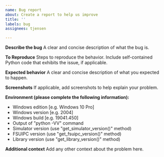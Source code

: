 ```yaml
---
name: Bug report
about: Create a report to help us improve
title: ''
labels: bug
assignees: tjensen

---
```


**Describe the bug**
A clear and concise description of what the bug is.

**To Reproduce**
Steps to reproduce the behavior. Include self-contained Python code that exhibits the issue, if applicable.

**Expected behavior**
A clear and concise description of what you expected to happen.

**Screenshots**
If applicable, add screenshots to help explain your problem.

**Environment (please complete the following information):**
 - Windows edition [e.g. Windows 10 Pro]
 - Windows version [e.g. 2004]
 - Windows build [e.g. 19041.450]
 - Output of "python -VV" command
 - Simulator version (use "get_simulator_version()" method)
 - FSUIPC version (use "get_fsuipc_version()" method)
 - Library version (use "get_library_version()" method)

**Additional context**
Add any other context about the problem here.
